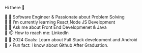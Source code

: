 Hi there 👋   

🔸 🔭 Software Engineer & Passionate about Problem Solving                                                                                                     
🔸 🌱 I’m currently learning React,Node JS Development                                                                                                                   
🔸 💬 Ask me about Front End Developmenet & Java                                                                                                                         
🔸 📫 How to reach me: LinkedIn 	                                                                                                                                       
🔸 🥅 2024 Goals: Learn about Full Stack development and Android	                                                                                                       
🔸 ⚡ Fun fact: I know about Github After Graduation.






